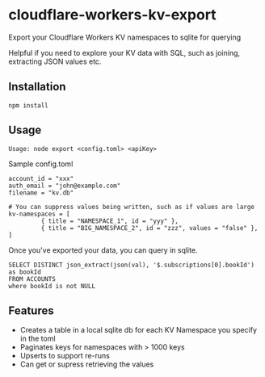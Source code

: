 # cloudflare-workers-kv-export
Export your Cloudflare Workers KV namespaces to sqlite for querying

Helpful if you need to explore your KV data with SQL, such as joining, extracting JSON values etc.

## Installation
`npm install`

## Usage
`Usage: node export <config.toml> <apiKey>`

Sample config.toml
```
account_id = "xxx"
auth_email = "john@example.com"
filename = "kv.db"

# You can suppress values being written, such as if values are large
kv-namespaces = [
         { title = "NAMESPACE_1", id = "yyy" },
         { title = "BIG_NAMESPACE_2", id = "zzz", values = "false" },
]
```

Once you've exported your data, you can query in sqlite.

```
SELECT DISTINCT json_extract(json(val), '$.subscriptions[0].bookId') as bookId
FROM ACCOUNTS
where bookId is not NULL
```


## Features
- Creates a table in a local sqlite db for each KV Namespace you specify in the toml
- Paginates keys for namespaces with > 1000 keys
- Upserts to support re-runs
- Can get or supress retrieving the values
